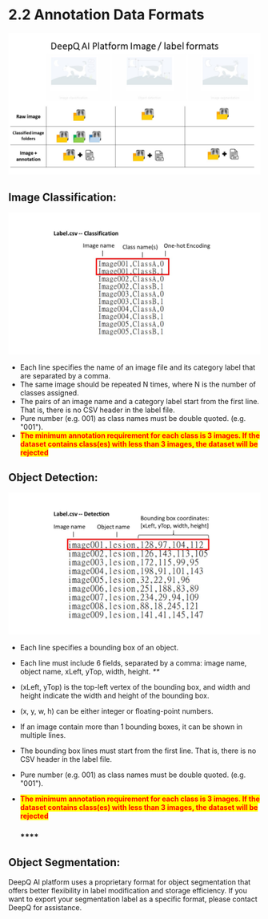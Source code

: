 # 2.2 Annotation Data Formats

![](<../.gitbook/assets/label format.jpg>)

## Image Classification:

![](<../.gitbook/assets/labelcsv1 (1).jpg>)

* Each line specifies the name of an image file and its category label that are separated by a comma.
* The same image should be repeated N times, where N is the number of classes assigned.
* The pairs of an image name and a category label start from the first line. That is, there is no CSV header in the label file.
* Pure number (e.g. 001) as class names must be double quoted. (e.g. "001").
* <mark style="color:red;">**The minimum annotation requirement for each class is 3 images. If the dataset contains class(es) with less than 3 images, the dataset will be rejected**</mark>

## Object Detection:

![](../.gitbook/assets/labelcsv2.jpg)

* Each line specifies a bounding box of an object.
* Each line must include 6 fields, separated by a comma: image name, object name, xLeft, yTop, width, height. _\*\*_
* (xLeft, yTop) is the top-left vertex of the bounding box, and width and height indicate the width and height of the bounding box.
* (x, y, w, h) can be either integer or floating-point numbers.
* If an image contain more than 1 bounding boxes, it can be shown in multiple lines.
* The bounding box lines must start from the first line. That is, there is no CSV header in the label file.
* Pure number (e.g. 001) as class names must be double quoted. (e.g. "001").
*   <mark style="color:red;">**The minimum annotation requirement for each class is 3 images. If the dataset contains class(es) with less than 3 images, the dataset will be rejected**</mark>

    ### \*\*\*\*

## Object Segmentation:

DeepQ AI platform uses a proprietary format for object segmentation that offers better flexibility in label modification and storage efficiency. If you want to export your segmentation label as a specific format, please contact DeepQ for assistance.
